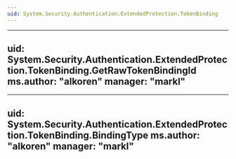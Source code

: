 ```yaml
---
uid: System.Security.Authentication.ExtendedProtection.TokenBinding
---
```


---
uid: System.Security.Authentication.ExtendedProtection.TokenBinding.GetRawTokenBindingId
ms.author: "alkoren"
manager: "markl"
---

---
uid: System.Security.Authentication.ExtendedProtection.TokenBinding.BindingType
ms.author: "alkoren"
manager: "markl"
---
